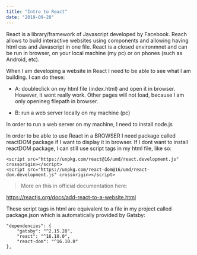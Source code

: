 ```yaml
---
title: "Intro to React"
date: "2019-09-28"
---
```


React is a library/framework of Javascript developed by Facebook. Reach allows to build interactive websites using components and allowing having html css and Javascript in one file. 
React is a closed environmnet and can be run in browser, on your local machine (my pc) or on phones (such as Android, etc).

When I am developing a website in React I need to be able to see what I am building. I can do these:

- A: doubleclick on my html file (index.html) and open it in browser. However, it wont really work. Other pages will not load, because I am only openineg filepath in browser.

- B: run a web server locally on my machine (pc)

In order to run a web server on my machine, I need to install node.js

In order to be able to use React in a BROWSER I need package called reactDOM package if I want to display it in browser. If I dont want to install reactDOM package, I can still use script tags in my html file, like so:
```
<script src="https://unpkg.com/react@16/umd/react.development.js" crossorigin></script>
<script src="https://unpkg.com/react-dom@16/umd/react-dom.development.js" crossorigin></script>
```
> More on this in official documentation here:

https://reactjs.org/docs/add-react-to-a-website.html

These script tags in html are equivalent to a file in my project called package.json which is automatically provided by Gatsby:
```
"dependencies": {
    "gatsby": "^2.15.28",
    "react": "^16.10.0",
    "react-dom": "^16.10.0"
},
```